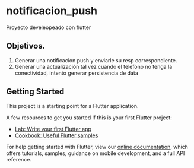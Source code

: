 # notificacion_push

Proyecto develeopeado con flutter

## Objetivos.

1. Generar una notificacion push y enviarle su resp correspondiente.
2. Generar una actualización tal vez cuando el telefono no tenga la conectividad, intento generar persistencia
de data


## Getting Started

This project is a starting point for a Flutter application.

A few resources to get you started if this is your first Flutter project:

- [Lab: Write your first Flutter app](https://flutter.dev/docs/get-started/codelab)
- [Cookbook: Useful Flutter samples](https://flutter.dev/docs/cookbook)

For help getting started with Flutter, view our
[online documentation](https://flutter.dev/docs), which offers tutorials,
samples, guidance on mobile development, and a full API reference.
